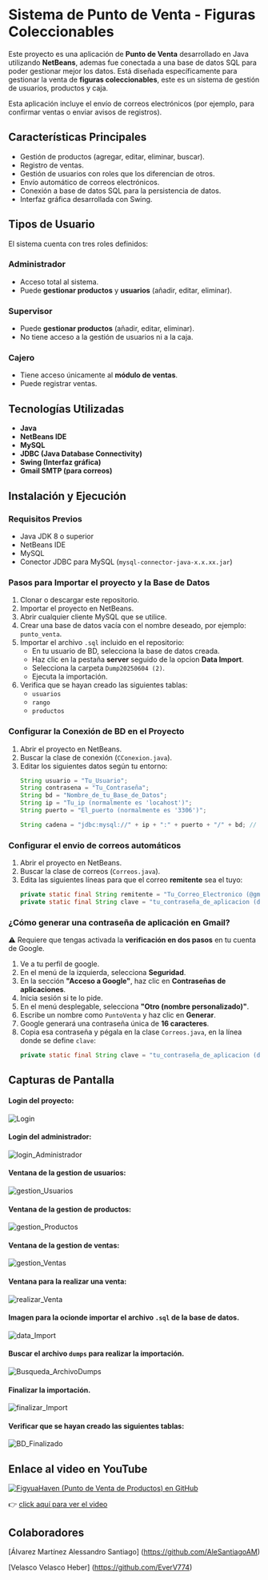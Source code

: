 # Sistema de Punto de Venta - Figuras Coleccionables

Este proyecto es una aplicación de **Punto de Venta** desarrollado en Java utilizando **NetBeans**, ademas fue conectada a una base de datos SQL para poder gestionar mejor los datos. 
Está diseñada específicamente para gestionar la venta de **figuras coleccionables**, este es un sistema de gestión de usuarios, productos y caja.

Esta aplicación incluye el envío de correos electrónicos (por ejemplo, para confirmar ventas o enviar avisos de registros).

## Características Principales

- Gestión de productos (agregar, editar, eliminar, buscar).
- Registro de ventas.
- Gestión de usuarios con roles que los diferencian de otros.
- Envío automático de correos electrónicos.
- Conexión a base de datos SQL para la persistencia de datos.
- Interfaz gráfica desarrollada con Swing.

## Tipos de Usuario

El sistema cuenta con tres roles definidos:

### Administrador
- Acceso total al sistema.
- Puede **gestionar productos** y **usuarios** (añadir, editar, eliminar).

### Supervisor
- Puede **gestionar productos** (añadir, editar, eliminar).
- No tiene acceso a la gestión de usuarios ni a la caja.

### Cajero
- Tiene acceso únicamente al **módulo de ventas**.
- Puede registrar ventas.

## Tecnologías Utilizadas

- **Java**
- **NetBeans IDE**
- **MySQL**
- **JDBC (Java Database Connectivity)**
- **Swing (Interfaz gráfica)**
- **Gmail SMTP (para correos)**

## Instalación y Ejecución

### Requisitos Previos

- Java JDK 8 o superior
- NetBeans IDE
- MySQL
- Conector JDBC para MySQL (`mysql-connector-java-x.x.xx.jar`)

### Pasos para Importar el proyecto y la Base de Datos

1. Clonar o descargar este repositorio.
2. Importar el proyecto en NetBeans.
3. Abrir cualquier cliente MySQL que se utilice.
4. Crear una base de datos vacía con el nombre deseado, por ejemplo: `punto_venta`.
5. Importar el archivo `.sql` incluido en el repositorio:
   - En tu usuario de BD, selecciona la base de datos creada.
   - Haz clic en la pestaña **server** seguido de la opcion **Data Import**.
   - Selecciona la carpeta `Dump20250604 (2)`.
   - Ejecuta la importación.
6. Verifica que se hayan creado las siguientes tablas:
   - `usuarios`
   - `rango`
   - `productos`

### Configurar la Conexión de BD en el Proyecto

1. Abrir el proyecto en NetBeans.
2. Buscar la clase de conexión (`CConexion.java`).
3. Editar los siguientes datos según tu entorno:
   ```java
   String usuario = "Tu_Usuario";
   String contrasena = "Tu_Contraseña";
   String bd = "Nombre_de_tu_Base_de_Datos";
   String ip = "Tu_ip (normalmente es 'locahost')";
   String puerto = "El_puerto (normalmente es '3306')";
   
   String cadena = "jdbc:mysql://" + ip + ":" + puerto + "/" + bd; // Esta linea se queda así.

### Configurar el envio de correos automáticos 

1. Abrir el proyecto en NetBeans.
2. Buscar la clase de correos (`Correos.java`).
3. Edita las siguientes líneas para que el correo **remitente** sea el tuyo:
   ```java
   private static final String remitente = "Tu_Correo_Electronico (@gmail.com de preferencia)"; // Correo electronico
   private static final String clave = "tu_contraseña_de_aplicacion (del correo remitente)"; // Contraseña de aplicación

### ¿Cómo generar una contraseña de aplicación en Gmail?

⚠️ Requiere que tengas activada la **verificación en dos pasos** en tu cuenta de Google.

1. Ve a tu perfil de google.
2. En el menú de la izquierda, selecciona **Seguridad**.
3. En la sección **"Acceso a Google"**, haz clic en **Contraseñas de aplicaciones**.
4. Inicia sesión si te lo pide.
5. En el menú desplegable, selecciona **"Otro (nombre personalizado)"**.
6. Escribe un nombre como `PuntoVenta` y haz clic en **Generar**.
7. Google generará una contraseña única de **16 caracteres**.
8. Copia esa contraseña y pégala en la clase `Correos.java`, en la línea donde se define `clave`:
   ```java
   private static final String clave = "tu_contraseña_de_aplicacion (del correo remitente)"; // Contraseña de aplicación

## Capturas de Pantalla

#### Login del proyecto:

![Login](imagenes_Demostracion_Proyecto/login.png)

#### Login del administrador:

![login_Administrador](imagenes_Demostracion_Proyecto/login_Administrador.png)

#### Ventana de la gestion de usuarios:

![gestion_Usuarios](imagenes_Demostracion_Proyecto/gestion_Usuarios.png)

#### Ventana de la gestion de productos:

![gestion_Productos](imagenes_Demostracion_Proyecto/gestion_Productos.png)

#### Ventana de la gestion de ventas:

![gestion_Ventas](imagenes_Demostracion_Proyecto/gestion_Ventas.png)

#### Ventana para la realizar una venta:

![realizar_Venta](imagenes_Demostracion_Proyecto/realizar_Venta.png)

#### Imagen para la ocionde importar el archivo `.sql` de la base de datos.

![data_Import](imagenes_Demostracion_Proyecto/data_Import.png)

#### Buscar el archivo `dumps` para realizar la importación.

![Busqueda_ArchivoDumps](imagenes_Demostracion_Proyecto/busqueda_ArchivoDumps.png)

#### Finalizar la importación.

![finalizar_Import](imagenes_Demostracion_Proyecto/finalizar_Importacion.png)

#### Verificar que se hayan creado las siguientes tablas:

![BD_Finalizado](imagenes_Demostracion_Proyecto/BD_Finalizado.png)


## Enlace al video en YouTube

[![FigyuaHaven (Punto de Venta de Productos) en GitHub](https://img.youtube.com/vi/y6vOShTEtsw/0.jpg)](https://www.youtube.com/watch?v=y6vOShTEtsw)

👉 [click aquí para ver el video](https://youtu.be/y6vOShTEtsw)

## Colaboradores

[Álvarez Martínez Alessandro Santiago] (https://github.com/AleSantiagoAM)

[Velasco Velasco Heber] (https://github.com/EverV774)
